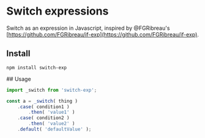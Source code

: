 # Switch expressions

Switch as an expression in Javascript, inspired by @FGRibreau's [https://github.com/FGRibreau/if-exp](https://github.com/FGRibreau/if-exp).

## Install

```
npm install switch-exp
```

## Usage

```js
import _switch from 'switch-exp';

const a = _switch( thing )
    .case( condition1 )
        .then( 'value1' )
    .case( condition2 )
        .then( 'value2' )
    .default( 'defaultValue' );
```
